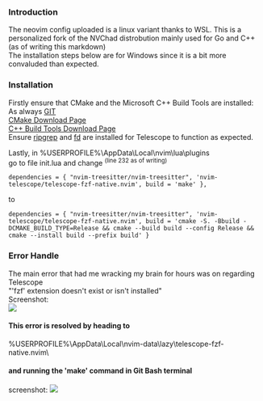 ### Introduction
The neovim config uploaded is a linux variant thanks to WSL. This is a personalized fork of the NVChad distrobution mainly used for Go and C++ (as of writing this markdown)\
The installation steps below are for Windows since it is a bit more convaluded than expected.

### Installation 
Firstly ensure that CMake and the Microsoft C++ Build Tools are installed:\
As always [GIT](https://git-scm.com/download/win)\
[CMake Download Page](https://cmake.org/download/)\
[C++ Build Tools Download Page](https://visualstudio.microsoft.com/downloads/?q=build+tools#build-tools-for-visual-studio-2022)\
Ensure [ripgrep](https://github.com/BurntSushi/ripgrep#installation) and [fd](https://github.com/sharkdp/fd#on-windows) are installed for Telescope to function as expected.

Lastly, in %USERPROFILE%\AppData\Local\nvim\lua\plugins\
go to file init.lua and change <sup>(line 232 as of writing)</sup>
 ```
 dependencies = { "nvim-treesitter/nvim-treesitter", 'nvim-telescope/telescope-fzf-native.nvim', build = 'make' },
 ```
to
 ```
 dependencies = { "nvim-treesitter/nvim-treesitter", 'nvim-telescope/telescope-fzf-native.nvim', build = 'cmake -S. -Bbuild -DCMAKE_BUILD_TYPE=Release && cmake --build build --config Release && cmake --install build --prefix build' }
```

### Error Handle

The main error that had me wracking my brain for hours was on regarding Telescope\
"'fzf' extension doesn't exist or isn't installed"\
Screenshot:\
![](https://i.imgur.com/0eqNFLS.png)
#### This error is resolved by heading to
%USERPROFILE%\AppData\Local\nvim-data\lazy\telescope-fzf-native.nvim\
#### and running the 'make' command in Git Bash terminal
screenshot:
![](https://i.imgur.com/4R2QVZG.png)
